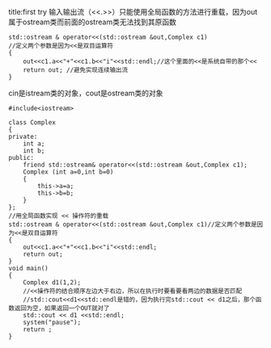 ﻿title:first try
输入输出流（<<.>>）只能使用全局函数的方法进行重载，因为out属于ostream类而前面的ostream类无法找到其原函数

```
std::ostream & operator<<(std::ostream &out,Complex c1)
//定义两个参数是因为<<是双目运算符
{
	out<<c1.a<<"+"<<c1.b<<"i"<<std::endl;//这个里面的<<是系统自带的那个<<
	return out; //避免实现连续输出流
}

```
cin是istream类的对象，cout是ostream类的对象

```
#include<iostream>

class Complex
{
private:
	int a;
	int b;
public:
	friend std::ostream& operator<<(std::ostream &out,Complex c1);
	Complex (int a=0,int b=0)
	{
		this->a=a;
		this->b=b;
	}
};
//用全局函数实现 << 操作符的重载
std::ostream & operator<<(std::ostream &out,Complex c1)//定义两个参数是因为<<是双目运算符
{
	out<<c1.a<<"+"<<c1.b<<"i"<<std::endl;
	return out;
}
void main()
{
	Complex d1(1,2);
	//<<操作符的结合顺序左边大于右边，所以在执行时要看要看两边的数据是否匹配
	//std::cout<<d1<<std::endl是错的，因为执行完std::cout << d1之后，那个函数返回为空，如果返回一个OUT就对了
	std::cout << d1 <<std::endl;
	system("pause");
	return ;
}
```

